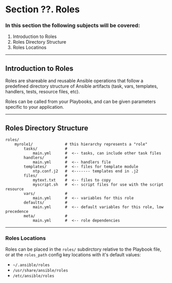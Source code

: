 # Section ??. Roles

### In this section the following subjects will be covered:

1. Introduction to Roles
1. Roles Directory Structure
1. Roles Locatinos

---
## Introduction to Roles

Roles are shareable and reusable Ansible operations that follow a predefined directory structure of Ansible artifacts (task, vars, templates, handlers, tests, resource files, etc).

Roles can be called from your Playbooks, and can be given parameters specific to your application.

---
## Roles Directory Structure
```
roles/
    myrole1/              # this hierarchy represents a "role"
        tasks/            #
            main.yml      #  <-- tasks, can include other task files
        handlers/         #
            main.yml      #  <-- handlers file
        templates/        #  <-- files for template module
            ntp.conf.j2   #  <------- templates end in .j2
        files/            #
            mytext.txt    #  <-- files to copy
            myscript.sh   #  <-- script files for use with the script resource
        vars/             #
            main.yml      #  <-- variables for this role
        defaults/         #
            main.yml      #  <-- default variables for this role, low precedence
        meta/             #
            main.yml      #  <-- role dependencies
```

---
### Roles Locations

Roles can be placed in the `roles/` subdirctory relative to the Playbook file, or at the `roles_path` config key locations with it's default values:

- `~/.ansible/roles`
- `/usr/share/ansible/roles`
- `/etc/ansible/roles`

